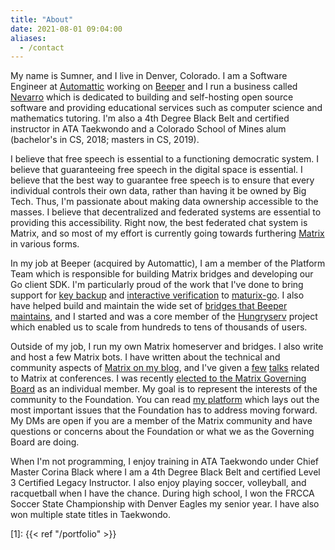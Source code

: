 ```yaml
---
title: "About"
date: 2021-08-01 09:04:00
aliases:
  - /contact
---
```


My name is Sumner, and I live in Denver, Colorado. I am a Software Engineer at
[Automattic](https://automattic.com/) working on [Beeper](https://beeper.com/)
and I run a business called [Nevarro](https://nevarro.space) which is dedicated
to building and self-hosting open source software and providing educational
services such as computer science and mathematics tutoring. I'm also a 4th
Degree Black Belt and certified instructor in ATA Taekwondo and a Colorado
School of Mines alum (bachelor's in CS, 2018; masters in CS, 2019).

I believe that free speech is essential to a functioning democratic system. I
believe that guaranteeing free speech in the digital space is essential. I
believe that the best way to guarantee free speech is to ensure that every
individual controls their own data, rather than having it be owned by Big Tech.
Thus, I'm passionate about making data ownership accessible to the masses. I
believe that decentralized and federated systems are essential to providing this
accessibility. Right now, the best federated chat system is Matrix, and so most
of my effort is currently going towards furthering [Matrix](https://matrix.org/)
in various forms.

In my job at Beeper (acquired by Automattic), I am a member of the Platform Team
which is responsible for building Matrix bridges and developing our Go client
SDK. I'm particularly proud of the work that I've done to bring support for
[key backup](https://github.com/mautrix/go/tree/main/crypto/backup) and
[interactive verification](https://github.com/mautrix/go/tree/main/crypto/verificationhelper)
to [maturix-go](https://github.com/mautrix/go). I also have helped build and
maintain the wide set of
[bridges that Beeper maintains](https://github.com/beeper), and I started and
was a core member of the
[Hungryserv]({{<ref"/portfolio#presentation-hungryserv">}}) project which
enabled us to scale from hundreds to tens of thousands of users.

Outside of my job, I run my own Matrix homeserver and bridges. I also write and
host a few Matrix bots. I have written about the technical and community aspects
of [Matrix on my blog](/categories/matrix), and I've given a
[few]({{<ref"/portfolio#presentation-hungryserv">}})
[talks]({{<ref"/portfolio#presentation-what-is-beeper-working-on">}}) related to
Matrix at conferences. I was recently
[elected to the Matrix Governing Board](https://matrix.org/foundation/governing-board-elections/#elected-representatives)
as an individual member. My goal is to represent the interests of the community
to the Foundation. You can read
[my platform]({{<ref"./posts/matrix/2024-matrix-governing-board.md">}}) which
lays out the most important issues that the Foundation has to address moving
forward. My DMs are open if you are a member of the Matrix community and have
questions or concerns about the Foundation or what we as the Governing Board are
doing.

When I'm not programming, I enjoy training in ATA Taekwondo under Chief Master
Corina Black where I am a 4th Degree Black Belt and certified Level 3 Certified
Legacy Instructor. I also enjoy playing soccer, volleyball, and racquetball when
I have the chance. During high school, I won the FRCCA Soccer State Championship
with Denver Eagles my senior year. I have also won multiple state titles in
Taekwondo.

[1]: {{< ref "/portfolio" >}}
